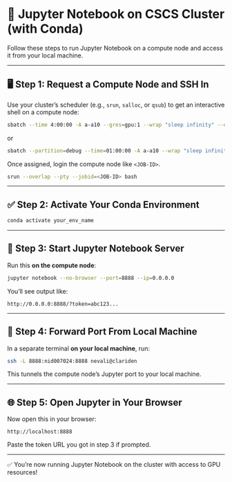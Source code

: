 # 🧪 Jupyter Notebook on CSCS Cluster (with Conda)

Follow these steps to run Jupyter Notebook on a compute node and access it from your local machine.

---

## 🖥️ Step 1: Request a Compute Node and SSH In

Use your cluster’s scheduler (e.g., `srun`, `salloc`, or `qsub`) to get an interactive shell on a compute node:

```bash
sbatch --time 4:00:00 -A a-a10 --gres=gpu:1 --wrap "sleep infinity" --output=/dev/null --error=/dev/null
```
or
```bash
sbatch --partition=debug --time=01:00:00 -A a-a10 --wrap "sleep infinity" --output=/dev/null --error=/dev/null
```

Once assigned, login the compute node like `<JOB-ID>`.

```bash
srun --overlap --pty --jobid=<JOB-ID> bash
```
---


## ✅ Step 2: Activate Your Conda Environment

```bash
conda activate your_env_name
```
---

## 🚀 Step 3: Start Jupyter Notebook Server

Run this **on the compute node**:

```bash
jupyter notebook --no-browser --port=8888 --ip=0.0.0.0
```

You’ll see output like:

```
http://0.0.0.0:8888/?token=abc123...
```

---

## 🔁 Step 4: Forward Port From Local Machine

In a separate terminal **on your local machine**, run:

```bash
ssh -L 8888:nid007024:8888 nevali@clariden
```

This tunnels the compute node’s Jupyter port to your local machine.

---

## 🌐 Step 5: Open Jupyter in Your Browser

Now open this in your browser:

```
http://localhost:8888
```

Paste the token URL you got in step 3 if prompted.

---

✅ You’re now running Jupyter Notebook on the cluster with access to GPU resources!
